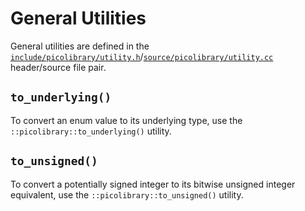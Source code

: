 # General Utilities
General utilities are defined in the
[`include/picolibrary/utility.h`](https://github.com/apcountryman/picolibrary/blob/main/include/picolibrary/utility.h)/[`source/picolibrary/utility.cc`](https://github.com/apcountryman/picolibrary/blob/main/source/picolibrary/utility.cc)
header/source file pair.

## `to_underlying()`
To convert an enum value to its underlying type, use the `::picolibrary::to_underlying()`
utility.

## `to_unsigned()`
To convert a potentially signed integer to its bitwise unsigned integer equivalent, use
the `::picolibrary::to_unsigned()` utility.
